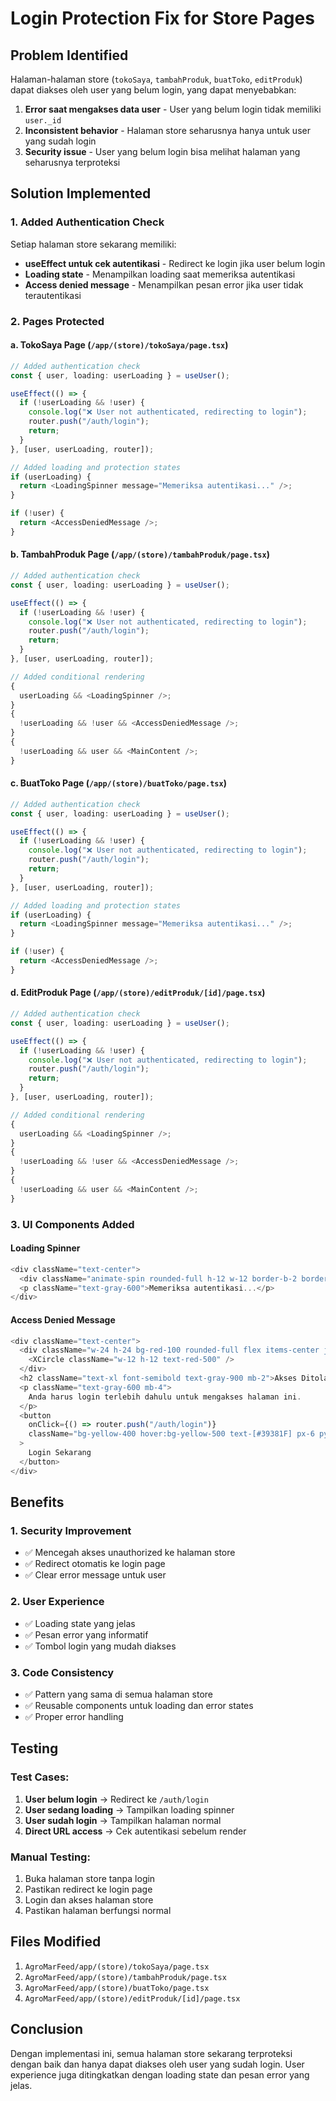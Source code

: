 # Login Protection Fix for Store Pages

## Problem Identified

Halaman-halaman store (`tokoSaya`, `tambahProduk`, `buatToko`, `editProduk`) dapat diakses oleh user yang belum login, yang dapat menyebabkan:

1. **Error saat mengakses data user** - User yang belum login tidak memiliki `user._id`
2. **Inconsistent behavior** - Halaman store seharusnya hanya untuk user yang sudah login
3. **Security issue** - User yang belum login bisa melihat halaman yang seharusnya terproteksi

## Solution Implemented

### **1. Added Authentication Check**

Setiap halaman store sekarang memiliki:

- **useEffect untuk cek autentikasi** - Redirect ke login jika user belum login
- **Loading state** - Menampilkan loading saat memeriksa autentikasi
- **Access denied message** - Menampilkan pesan error jika user tidak terautentikasi

### **2. Pages Protected**

#### **a. TokoSaya Page (`/app/(store)/tokoSaya/page.tsx`)**

```typescript
// Added authentication check
const { user, loading: userLoading } = useUser();

useEffect(() => {
  if (!userLoading && !user) {
    console.log("❌ User not authenticated, redirecting to login");
    router.push("/auth/login");
    return;
  }
}, [user, userLoading, router]);

// Added loading and protection states
if (userLoading) {
  return <LoadingSpinner message="Memeriksa autentikasi..." />;
}

if (!user) {
  return <AccessDeniedMessage />;
}
```

#### **b. TambahProduk Page (`/app/(store)/tambahProduk/page.tsx`)**

```typescript
// Added authentication check
const { user, loading: userLoading } = useUser();

useEffect(() => {
  if (!userLoading && !user) {
    console.log("❌ User not authenticated, redirecting to login");
    router.push("/auth/login");
    return;
  }
}, [user, userLoading, router]);

// Added conditional rendering
{
  userLoading && <LoadingSpinner />;
}
{
  !userLoading && !user && <AccessDeniedMessage />;
}
{
  !userLoading && user && <MainContent />;
}
```

#### **c. BuatToko Page (`/app/(store)/buatToko/page.tsx`)**

```typescript
// Added authentication check
const { user, loading: userLoading } = useUser();

useEffect(() => {
  if (!userLoading && !user) {
    console.log("❌ User not authenticated, redirecting to login");
    router.push("/auth/login");
    return;
  }
}, [user, userLoading, router]);

// Added loading and protection states
if (userLoading) {
  return <LoadingSpinner message="Memeriksa autentikasi..." />;
}

if (!user) {
  return <AccessDeniedMessage />;
}
```

#### **d. EditProduk Page (`/app/(store)/editProduk/[id]/page.tsx`)**

```typescript
// Added authentication check
const { user, loading: userLoading } = useUser();

useEffect(() => {
  if (!userLoading && !user) {
    console.log("❌ User not authenticated, redirecting to login");
    router.push("/auth/login");
    return;
  }
}, [user, userLoading, router]);

// Added conditional rendering
{
  userLoading && <LoadingSpinner />;
}
{
  !userLoading && !user && <AccessDeniedMessage />;
}
{
  !userLoading && user && <MainContent />;
}
```

### **3. UI Components Added**

#### **Loading Spinner**

```typescript
<div className="text-center">
  <div className="animate-spin rounded-full h-12 w-12 border-b-2 border-yellow-600 mx-auto mb-4"></div>
  <p className="text-gray-600">Memeriksa autentikasi...</p>
</div>
```

#### **Access Denied Message**

```typescript
<div className="text-center">
  <div className="w-24 h-24 bg-red-100 rounded-full flex items-center justify-center mx-auto mb-4">
    <XCircle className="w-12 h-12 text-red-500" />
  </div>
  <h2 className="text-xl font-semibold text-gray-900 mb-2">Akses Ditolak</h2>
  <p className="text-gray-600 mb-4">
    Anda harus login terlebih dahulu untuk mengakses halaman ini.
  </p>
  <button
    onClick={() => router.push("/auth/login")}
    className="bg-yellow-400 hover:bg-yellow-500 text-[#39381F] px-6 py-2 rounded-lg font-bold transition"
  >
    Login Sekarang
  </button>
</div>
```

## Benefits

### **1. Security Improvement**

- ✅ Mencegah akses unauthorized ke halaman store
- ✅ Redirect otomatis ke login page
- ✅ Clear error message untuk user

### **2. User Experience**

- ✅ Loading state yang jelas
- ✅ Pesan error yang informatif
- ✅ Tombol login yang mudah diakses

### **3. Code Consistency**

- ✅ Pattern yang sama di semua halaman store
- ✅ Reusable components untuk loading dan error states
- ✅ Proper error handling

## Testing

### **Test Cases:**

1. **User belum login** → Redirect ke `/auth/login`
2. **User sedang loading** → Tampilkan loading spinner
3. **User sudah login** → Tampilkan halaman normal
4. **Direct URL access** → Cek autentikasi sebelum render

### **Manual Testing:**

1. Buka halaman store tanpa login
2. Pastikan redirect ke login page
3. Login dan akses halaman store
4. Pastikan halaman berfungsi normal

## Files Modified

1. `AgroMarFeed/app/(store)/tokoSaya/page.tsx`
2. `AgroMarFeed/app/(store)/tambahProduk/page.tsx`
3. `AgroMarFeed/app/(store)/buatToko/page.tsx`
4. `AgroMarFeed/app/(store)/editProduk/[id]/page.tsx`

## Conclusion

Dengan implementasi ini, semua halaman store sekarang terproteksi dengan baik dan hanya dapat diakses oleh user yang sudah login. User experience juga ditingkatkan dengan loading state dan pesan error yang jelas.
